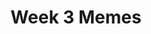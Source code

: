 ---
# Page settings
layout: default
keywords:
comments: false
 
# Hero section
title: Week 3 Memes
description: Memes from topics covered in week 3 of the course. 
 
# Micro navigation
micro_nav: true
add_upvote_button: true

---